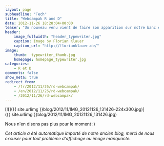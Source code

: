 ```yaml
---
layout: page
subheadline: "Tech"
title: "Webcampak R and D"
date: 2012-11-26 18:28:04+00:00
teaser: "Un nouveau venu vient de faire son apparition sur notre banc de développement."
header:
    image_fullwidth: "header_typewriter.jpg"
    caption: Image by Florian Klauer
    caption_url: "http://florianklauer.de/"
image:
    thumb:  typewriter_thumb.jpg
    homepage: homepage_typewriter.jpg
categories:
    - R et D
comments: false
show_meta: true
redirect_from:
    - /fr/2012/11/26/rd-webcampak/
    - /en/2012/11/26/rd-webcampak/
    - /2012/11/26/rd-webcampak/
---
```


[![]({{ site.urlimg }}blog/2012/11/IMG_20121126_131426-224x300.jpg)]({{ site.urlimg }}blog/2012/11/IMG_20121126_131426.jpg)

Nous n'en disons pas plus pour le moment :)

_Cet article a été automatique importé de notre ancien blog, merci de nous excuser pour tout problème d'affichage ou image manquante._
